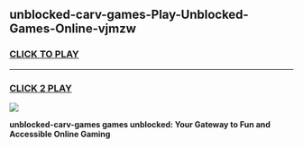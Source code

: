 
## unblocked-carv-games-Play-Unblocked-Games-Online-vjmzw
<h3>
<a href="https://premium76.site?title=unblocked-carv-games&ref=24A">CLICK TO PLAY</a></h3>
<hr>

<h3>
<a href="https://premium76.site?title=unblocked-carv-games&ref=24A">CLICK 2 PLAY</a>
  
</h3>

<a href="https://premium76.site?title=unblocked-carv-games&ref=24A"><img src="https://clearcache.store/games.png"></a>


**unblocked-carv-games games unblocked: Your Gateway to Fun and Accessible Online Gaming**
